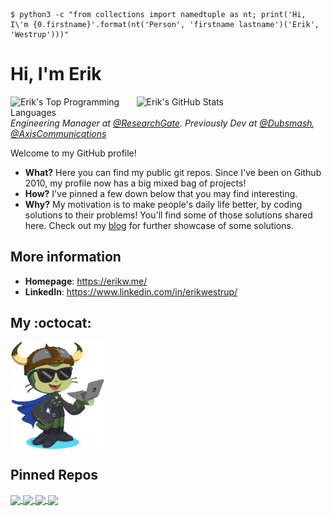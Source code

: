 ```console
$ python3 -c "from collections import namedtuple as nt; print('Hi, I\'m {0.firstname}'.format(nt('Person', 'firstname lastname')('Erik', 'Westrup')))" 
```
# Hi, I'm Erik
<a href="https://github.com/erikw" title="Erik's GitHub Stats">
<img src="https://github-readme-stats.vercel.app/api?username=erikw&count_private=true&show_icons=true&theme=radical&custom_title=Erik%27s%20GitHub%20Stats" title="Erik's GitHub Stats" align="right" width="60%" alt="Erik's GitHub Stats" />
<img src="https://github-readme-stats.vercel.app/api/top-langs?username=erikw&layout=compact&langs_count=10&hide=html&custom_title=Erik%27s%20Top%20Languages&theme=radical" title="Erik's Top Programming Languages" align="right" width="40%" alt="Erik's Top Programming Languages" />
</a>

*Engineering Manager at [@ResearchGate](https://github.com/researchgate). Previously Dev at [@Dubsmash](https://github.com/dubsmash), [@AxisCommunications](https://github.com/AxisCommunications)*

Welcome to my GitHub profile!

* **What?** Here you can find my public git repos. Since I've been on Github 2010, my profile now has a big mixed bag of projects!
* **How?** I've pinned a few down below that you may find interesting.
* **Why?** My motivation is to make people's daily life better, by coding solutions to their problems! You'll find some of those solutions shared here. Check out my [blog](https://erikw.me/blog) for further showcase of some solutions.



## More information

- **Homepage**: <https://erikw.me/>
- **LinkedIn**: <https://www.linkedin.com/in/erikwestrup/>


## My :octocat:
<a href="https://myoctocat.com/">
  <img align="center" src="/erik_octocat.png" width="30%" alt="My OctoCat" />
</a>


## Pinned Repos
<a href="https://github.com/erikw/tmux-powerline">
  <img align="center" src="https://github-readme-stats.vercel.app/api/pin/?username=erikw&repo=tmux-powerline" />
</a>
<a href="https://github.com/erikw/dotfiles">
  <img align="center" src="https://github-readme-stats.vercel.app/api/pin/?username=erikw&repo=dotfiles" />
</a>
<a href="https://github.com/erikw/restic-systemd-automatic-backup">
  <img align="center" src="https://github-readme-stats.vercel.app/api/pin/?username=erikw&repo=restic-systemd-automatic-backup" />
</a>
<a href="https://github.com/erikw/jekyll-google_search_console_verification_file">
  <img align="center" src="https://github-readme-stats.vercel.app/api/pin/?username=erikw&repo=jekyll-google_search_console_verification_file" />
</a>

